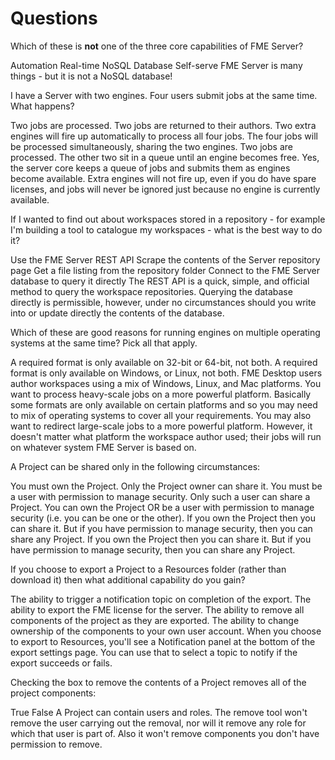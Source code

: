 # Questions #


<quiz>
    <question multiple>
        <p>Which of these is <strong>not</strong> one of the three core capabilities of FME Server?</p>
        <answer>Automation</answer>
        <answer>Real-time</answer>
        <answer correct>NoSQL Database</answer>
        <answer>Self-serve</answer>
        <explanation>FME Server is many things - but it is not a NoSQL database!</explanation>
    </question>
    <question multiple>
        <p>I have a Server with two engines. Four users submit jobs at the same time. What happens?</p>
        <answer>Two jobs are processed. Two jobs are returned to their authors.</answer>
        <answer>Two extra engines will fire up automatically to process all four jobs.</answer>
        <answer>The four jobs will be processed simultaneously, sharing the two engines.</answer>
        <answer correct>Two jobs are processed. The other two sit in a queue until an engine becomes free.</answer>
        <explanation>Yes, the server core keeps a queue of jobs and submits them as engines become available. Extra engines will not fire up, even if you do have spare licenses, and jobs will never be ignored just because no engine is currently available.</explanation>
    </question>
    <question multiple>
        <p>If I wanted to find out about workspaces stored in a repository - for example I'm building a tool to catalogue my workspaces - what is the best way to do it?</p>
        <answer correct>Use the FME Server REST API</answer>
        <answer>Scrape the contents of the Server repository page</answer>
        <answer>Get a file listing from the repository folder</answer>
        <answer>Connect to the FME Server database to query it directly</answer>
        <explanation>The REST API is a quick, simple, and official method to query the workspace repositories. Querying the database directly is permissible, however, under no circumstances should you write into or update directly the contents of the database.</explanation>
    </question>
    <question multiple>
        <p>Which of these are good reasons for running engines on multiple operating systems at the same time? Pick all that apply.</p>
        <answer correct>A required format is only available on 32-bit or 64-bit, not both.</answer>
        <answer correct>A required format is only available on Windows, or Linux, not both.</answer>
        <answer>FME Desktop users author workspaces using a mix of Windows, Linux, and Mac platforms.</answer>
        <answer correct>You want to process heavy-scale jobs on a more powerful platform.</answer>
        <explanation>Basically some formats are only available on certain platforms and so you may need to mix of operating systems to cover all your requirements. You may also want to redirect large-scale jobs to a more powerful platform. However, it doesn't matter what platform the workspace author used; their jobs will run on whatever system FME Server is based on.</explanation>
    </question>
    <question multiple>
      <p>A Project can be shared only in the following circumstances:</p>
      <answer>You must own the Project. Only the Project owner can share it.</answer>
      <answer>You must be a user with permission to manage security. Only such a user can share a Project.</answer>
      <answer correct>You can own the Project OR be a user with permission to manage security (i.e. you can be one or the other).</answer>
      <answer>If you own the Project then you can share it. But if you have permission to manage security, then you can share any Project.</answer>
      <explanation>If you own the Project then you can share it. But if you have permission to manage security, then you can share any Project.</explanation>
    </question>
    <question multiple>
      <p>If you choose to export a Project to a Resources folder (rather than download it) then what additional capability do you gain?</p>
      <answer correct>The ability to trigger a notification topic on completion of the export.</answer>
      <answer>The ability to export the FME license for the server.</answer>
      <answer correct>The ability to remove all components of the project as they are exported.</answer>
      <answer>The ability to change ownership of the components to your own user account.</answer>
      <explanation>When you choose to export to Resources, you'll see a Notification panel at the bottom of the export settings page. You can use that to select a topic to notify if the export succeeds or fails. </explanation>
    </question>
    <question multiple>
      <p>Checking the box to remove the contents of a Project removes all of the project components:</p>
      <answer>True</answer>
      <answer correct>False</answer>
      <explanation>A Project can contain users and roles. The remove tool won't remove the user carrying out the removal, nor will it remove any role for which that user is part of. Also it won't remove components you don't have permission to remove.</explanation>
    </question>
</quiz>
